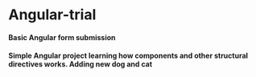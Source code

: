# Angular-trial
#### Basic Angular form submission
#### Simple Angular project learning how components and other structural directives works. Adding new dog and cat
